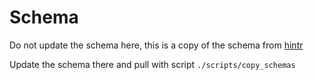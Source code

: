 # Schema

Do not update the schema here, this is a copy of the schema from [hintr](https://github.com/mrc-ide/hintr/blob/master/inst/schema/ModelRunOptions.schema.json)

Update the schema there and pull with script `./scripts/copy_schemas`

